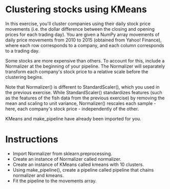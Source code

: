 # Clustering stocks using KMeans
In this exercise, you'll cluster companies using their daily stock price movements (i.e. the dollar difference between the closing and opening prices for each trading day). You are given a NumPy array movements of daily price movements from 2010 to 2015 (obtained from Yahoo! Finance), where each row corresponds to a company, and each column corresponds to a trading day.

Some stocks are more expensive than others. To account for this, include a Normalizer at the beginning of your pipeline. The Normalizer will separately transform each company's stock price to a relative scale before the clustering begins.

Note that Normalizer() is different to StandardScaler(), which you used in the previous exercise. While StandardScaler() standardizes features (such as the features of the fish data from the previous exercise) by removing the mean and scaling to unit variance, Normalizer() rescales each sample - here, each company's stock price - independently of the other.

KMeans and make_pipeline have already been imported for you.

# Instructions
- Import Normalizer from sklearn.preprocessing.
- Create an instance of Normalizer called normalizer.
- Create an instance of KMeans called kmeans with 10 clusters.
- Using make_pipeline(), create a pipeline called pipeline that chains normalizer and kmeans.
- Fit the pipeline to the movements array.
